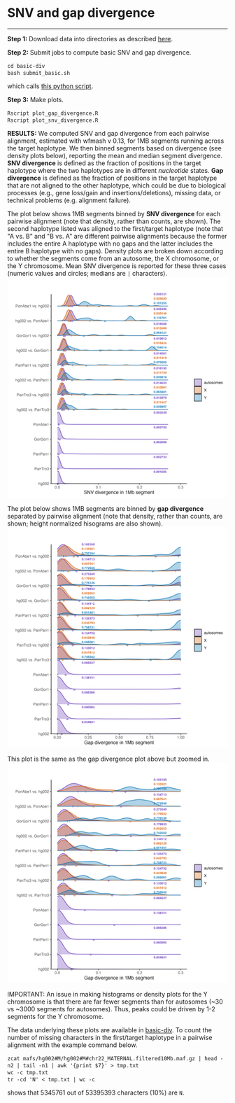 # SNV and gap divergence
------------------------

**Step 1:** Download data into directories as described [here](download.md).

**Step 2:** Submit jobs to compute basic SNV and gap divergence.

```
cd basic-div
bash submit_basic.sh
```
which calls [this python script](tools/compute_basic_div.py).

**Step 3:** Make plots.
```
Rscript plot_gap_divergence.R
Rscript plot_snv_divergence.R
```

**RESULTS:** 
We computed SNV and gap divergence from each pairwise alignment, estimated with wfmash v 0.13, for 1MB segments running across the target haplotype. We then binned segments based on divergence (see density plots below), reporting the mean and median segment divergence. **SNV divergence** is defined as the fraction of positions in the target haplotype where the two haplotypes are in different *nucleotide* states. **Gap divergence** is defined as the fraction of positions in the target haplotype that are not aligned to the other haplotype, which could be due to biological processes (e.g., gene loss/gain and insertions/deletions), missing data, or technical problems (e.g. alignment failure).

The plot below shows 1MB segments binned by **SNV divergence** for each pairwise alignment (note that density, rather than counts, are shown).
The second haplotype listed was aligned to the first/target haplotype (note that "A vs. B" and "B vs. A" are different pairwise alignments because the former includes the entire A haplotype with no gaps and the latter includes the entire B haplotype with no gaps).
Density plots are broken down according to whether the segments come from an autosome, the X chromosome, or the Y chromosome. Mean SNV divergence is reported for these three cases (numeric values and circles; medians are `|` characters).
![SNV divergence](basic-div/snv_divergence.png)

The plot below shows 1MB segments are binned by **gap divergence** separated by pairwise alignment (note that density, rather than counts, are shown; height normalized hisograms are also shown).
![Gap divergence](basic-div/gap_divergence.png)

This plot is the same as the gap divergence plot above but zoomed in.
![Gap divergence](basic-div/gap_divergence_zoomed.png)

IMPORTANT: An issue in making histograms or density plots for the Y chromosome is that there are far fewer segments than for autosomes (~30 vs ~3000 segments for autosomes). Thus, peaks could be driven by 1-2 segments for the Y chromosome.

The data underlying these plots are available in [basic-div](basic-div).
To count the number of missing characters in the first/target haplotype in a pairwise alignment with the example command below.
```
zcat mafs/hg002#M/hg002#M#chr22_MATERNAL.filtered10Mb.maf.gz | head -n2 | tail -n1 | awk '{print $7}' > tmp.txt
wc -c tmp.txt
tr -cd 'N' < tmp.txt | wc -c
```
shows that 5345761 out of 53395393 characters (10%) are `N`.
